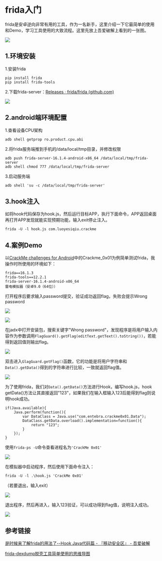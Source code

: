 # frida入门
frida是安卓逆向非常有用的工具，作为一名新手，这里介绍一下它最简单的使用和Demo，学习工具使用的大致流程。这里先放上吾爱破解上看到的一张图。

![](images/frida教程.png)

## 1.环境安装
1.安装frida

```
pip install frida
pip install frida-tools
```

2.下载frida-server：[Releases · frida/frida (github.com)](https://github.com/frida/frida/releases)

![](images/Pasted%20image%2020231013101403.png)

## 2.android端环境配置
1.查看设备CPU架构
```
adb shell getprop ro.product.cpu.abi
```

2.将frida服务端推到手机的/data/local/tmp目录，并修改权限
```
adb push frida-server-16.1.4-android-x86_64 /data/local/tmp/frida-server
adb shell chmod 777 /data/local/tmp/frida-server
```

3.启动服务端
```
adb shell 'su -c /data/local/tmp/frida-server'
```
## 3.hook注入
如将hook代码保存为hook.js，然后运行目标APP，执行下面命令，APP返回桌面再打开APP发现就能实现预期功能，输入exit停止注入。

```
frida -U -l hook.js com.luoyesiqiu.crackme
```

## 4.案例Demo
以[CrackMe challenges for Android](https://persianov.net/crackme-challenges-for-android)中的Crackme_0x01为例简单测试frida，我操作时所使用的环境如下：

```
frida==16.1.3
frida-tools==12.2.1
frida-server-16.1.4-android-x86_64
雷电模拟器（安卓9.0（64位））
```

打开程序后要求输入password提交，验证成功返回flag，失败会提示Wrong password

![](images/Pasted%20image%2020231013163134.png)

![](images/Pasted%20image%2020231013163258.png)

在jadx中打开安装包，搜索关键字"Wrong password"，发现程序是将用户输入内容作为参数调用`FlagGuard().getFlag(editText.getText().toString())`，若能得到返回值则输出flag。

![](images/Pasted%20image%2020231013163533.png)

双击进入`GlagGuard.getFlag()`函数，它的功能是将用户字符串和`Data().getData()`得到的字符串进行比较，一致就返回flag值。

![](images/Pasted%20image%2020231013163810.png)

为了使用frida，我们对`Data().getData()`方法进行Hook，编写hook.js，hook getData()方法让其直接返回"123"，如果我们在输入框输入123后能得到flag则说明hook成功。

```
if(Java.available){
    Java.perform(function(){
        var DataClass = Java.use("com.entebra.crackme0x01.Data");
        DataClass.getData.overload().implementation=function(){
            return "123";        
        }
    });
}
```

使用`frida-ps -U`命令查看进程名为`'CrackMe 0x01'`

![](images/Pasted%20image%2020231013164105.png)

在模拟器中启动程序，然后使用下面命令注入：

```
frida -U -l .\hook.js 'CrackMe 0x01'
```

（若要退出，输入exit）

![](images/Pasted%20image%2020231013164245.png)

退出程序，然后再进入，输入123验证，可以成功得到flag值，说明注入成功。

![](images/Pasted%20image%2020231013164303.png)


## 参考链接

[是时候来了解frida的用法了--Hook Java代码篇 - 『移动安全区』 - 吾爱破解](https://www.52pojie.cn/thread-931872-1-1.html)

[frida-dexdump脱壳工具简单使用的思维导图](https://www.52pojie.cn/forum.php?mod=viewthread&tid=1614476&extra=page%3D1%26filter%3Dtypeid%26typeid%3D343)
